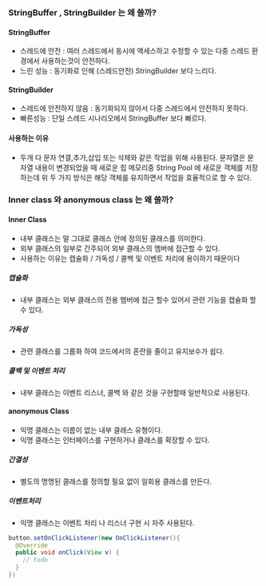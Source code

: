 ### StringBuffer , StringBuilder 는 왜 쓸까?

#### StringBuffer
- 스레드에 안전 : 여러 스레드에서 동시에 엑세스하고 수정할 수 있는 다중 스레드 환경에서 사용하는것이 안전하다.
- 느린 성능 : 동기화로 인해 (스레드안전) StringBuilder 보다 느리다.


#### StringBuilder
- 스레드에 안전하지 않음 : 동기화되지 않아서 다중 스레드에서 안전하지 못하다. 
- 빠른성능 : 단일 스레드 시나리오에서 StringBuffer 보다 빠르다.

#### 사용하는 이유
- 두개 다 문자 연결,추가,삽입 또는 삭제와 같은 작업을 위해 사용된다. 문자열은 문자열 내용이 변경되었을 때 새로운 힙 메모리중 String Pool 에 새로운 객체를 저장하는데 위 두 가지 방식은 해당 객체를 유지하면서 작업을 효율적으로 할 수 있다.


###  Inner class 와 anonymous class 는 왜 쓸까?

#### Inner Class
- 내부 클래스는 말 그대로 클래스 안에 정의된 클래스를 의미한다.
- 외부 클래스의 일부로 간주되어 외부 클래스의 멤버에 접근할 수 있다.
- 사용하는 이유는 캡슐화 / 가독성 / 콜백 및 이벤트 처리에 용이하기 때문이다

##### 캡슐화
- 내부 클래스는 외부 클래스의 전용 멤버에 접근 할수 있어서 관련 기능을 캡슐화 할 수 있다.
##### 가독성
- 관련 클래스를 그룹화 하여 코드에서의 혼란을 줄이고 유지보수가 쉽다. 
##### 콜백 및 이벤트 처리
- 내부 클래스는 이벤트 리스너, 콜백 와 같은 것을 구현할때 일반적으로 사용된다.

#### anonymous Class
- 익명 클래스는 이름이 없는 내부 클래스 유형이다.
- 익명 클래스는 인터페이스를 구현하거나 클래스를 확장할 수 있다.

##### 간결성
- 별도의 명명된 클래스를 정의할 필요 없이 일회용 클래스를 만든다.
##### 이벤트처리
- 익명 클래스는 이벤트 처리 나 리스너 구현 시 자주 사용된다.

```Java
button.setOnClickListener(new OnClickListener(){
  @Override
  public void onClick(View v) {
    // todo
  }
})
```

